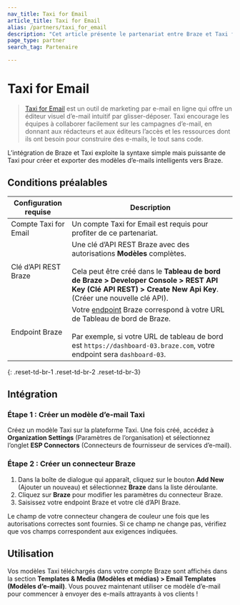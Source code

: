 ```yaml
---
nav_title: Taxi for Email
article_title: Taxi for Email
alias: /partners/taxi_for_email
description: "Cet article présente le partenariat entre Braze et Taxi for Email, un outil de marketing électronique en ligne qui permet aux clients Braze de créer des modèles d’e-mail intelligents à l’aide d’une interface glisser-déposer et d’une syntaxe simple mais puissante."
page_type: partner
search_tag: Partenaire

---
```


# Taxi for Email

> [Taxi for Email](http://taxiforemail.com/) est un outil de marketing par e-mail en ligne qui offre un éditeur visuel d’e-mail intuitif par glisser-déposer. Taxi encourage les équipes à collaborer facilement sur les campagnes d’e-mail, en donnant aux rédacteurs et aux éditeurs l’accès et les ressources dont ils ont besoin pour construire des e-mails, le tout sans code.

L’intégration de Braze et Taxi exploite la syntaxe simple mais puissante de Taxi pour créer et exporter des modèles d’e-mails intelligents vers Braze. 

## Conditions préalables

| Configuration requise | Description |
| ------------| ----------- |
| Compte Taxi for Email | Un compte Taxi for Email est requis pour profiter de ce partenariat. |
| Clé d’API REST Braze | Une clé d’API REST Braze avec des autorisations **Modèles** complètes. <br><br> Cela peut être créé dans le **Tableau de bord de Braze > Developer Console > REST API Key (Clé API REST) > Create New Api Key**.  (Créer une nouvelle clé API).|
| Endpoint Braze | Votre [endpoint]({{site.baseurl}}/api/basics/#endpoints) Braze correspond à votre URL de Tableau de bord de Braze.<br><br> Par exemple, si votre URL de tableau de bord est `https://dashboard-03.braze.com`, votre endpoint sera `dashboard-03`. |
{: .reset-td-br-1 .reset-td-br-2 .reset-td-br-3}

## Intégration

### Étape 1 : Créer un modèle d’e-mail Taxi

Créez un modèle Taxi sur la plateforme Taxi. Une fois créé, accédez à **Organization Settings** (Paramètres de l’organisation) et sélectionnez l’onglet **ESP Connectors** (Connecteurs de fournisseur de services d’e-mail).

### Étape 2 : Créer un connecteur Braze

1. Dans la boîte de dialogue qui apparaît, cliquez sur le bouton **Add New** (Ajouter un nouveau) et sélectionnez **Braze** dans la liste déroulante. 
2. Cliquez sur **Braze** pour modifier les paramètres du connecteur Braze.
3. Saisissez votre endpoint Braze et votre clé d’API Braze.

Le champ de votre connecteur changera de couleur une fois que les autorisations correctes sont fournies. Si ce champ ne change pas, vérifiez que vos champs correspondent aux exigences indiquées.

## Utilisation

Vos modèles Taxi téléchargés dans votre compte Braze sont affichés dans la section **Templates & Media (Modèles et médias) > Email Templates (Modèles d’e-mail)**. Vous pouvez maintenant utiliser ce modèle d’e-mail pour commencer à envoyer des e-mails attrayants à vos clients !

[1]: {{site.baseurl}}/user_guide/message_building_by_channel/email/creating_an_email_template/
